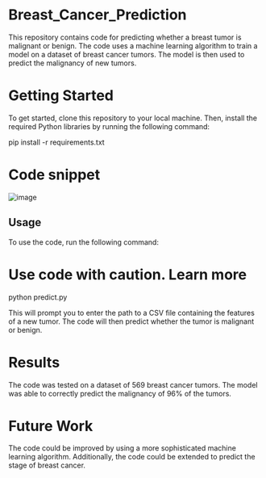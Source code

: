 # Breast_Cancer_Prediction
This repository contains code for predicting whether a breast tumor is malignant or benign. The code uses a machine learning algorithm to train a model on a dataset of breast cancer tumors. The model is then used to predict the malignancy of new tumors.

# Getting Started
To get started, clone this repository to your local machine. Then, install the required Python libraries by running the following command:

pip install -r requirements.txt

# Code snippet
![image](https://github.com/UbaidullahAmjad/Breast_Cancer_Prediction/assets/119286827/71e6a5f1-8251-44c7-8a17-d37a7de3e8a1)

## Usage

To use the code, run the following command:

# Use code with caution. Learn more
python predict.py

This will prompt you to enter the path to a CSV file containing the features of a new tumor. The code will then predict whether the tumor is malignant or benign.

# Results
The code was tested on a dataset of 569 breast cancer tumors. The model was able to correctly predict the malignancy of 96% of the tumors.

# Future Work
The code could be improved by using a more sophisticated machine learning algorithm. Additionally, the code could be extended to predict the stage of breast cancer.
